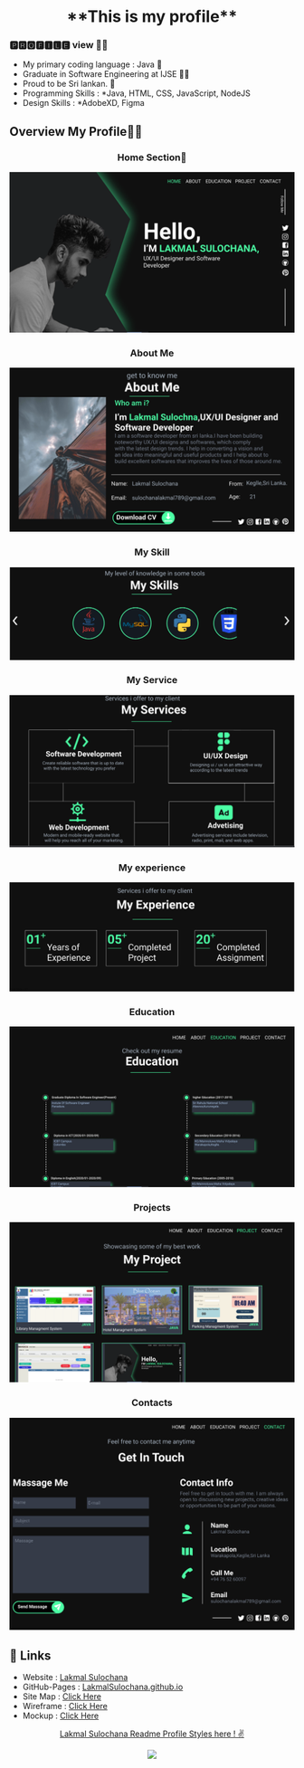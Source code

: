 <h1 align="center">**This is my profile**</h1>


### 🅿🆁🅾🅵🅸🅻🅴 view 🕵️‍♂️
- My primary coding language : Java 🧒
- Graduate in Software Engineering at IJSE 👨‍🎓
- Proud to be Sri lankan. 💙
- Programming Skills : *Java, HTML, CSS, JavaScript, NodeJS
- Design Skills : *AdobeXD, Figma

<h2>Overview My Profile🕵️‍♂️ </h2>

<h3 align="center">Home Section🧒</h3>

![Home Section Img](assets/image/mainPage.png)


<h3 align="center">About Me</h3>

![Home Section Img](assets/image/aboutMe.png)

<h3 align="center">My Skill</h3>

![Home Section Img](assets/image/mySkill.png)

<h3 align="center">My Service</h3>

![Home Section Img](assets/image/myService.png)

<h3 align="center">My experience</h3>

![Home Section Img](assets/image/myExp.png)

<h3 align="center">Education</h3>

![Home Section Img](assets/image/myEducation.png)

<h3 align="center">Projects</h3>

![Home Section Img](assets/image/myProject.png)

<h3 align="center">Contacts</h3>

![Home Section Img](assets/image/contactme.png)


## :link: **Links**
- Website : [Lakmal Sulochana]()
- GitHub-Pages : [LakmalSulochana.github.io](https://github.com/LakmalSulochana)
- Site Map : [Click Here](https://www.gloomaps.com/AtsQqWJjXd)
- Wireframe : [Click Here](https://wireframe.cc/huRbFR)
- Mockup : [Click Here](https://www.figma.com/file/axhp8GC5KQrahHbho0qKHx/Untitled?node-id=80%3A637)

<p align="center">
<a href="https://github.com/LakmalSulochana/MyProfile/blob/master/README.md">
Lakmal Sulochana Readme Profile Styles here ! ✌
</a>
</p>

<p align="center">
  <img src="https://capsule-render.vercel.app/api?type=waving&color=gradient&height=80&section=footer"/>
</p>

